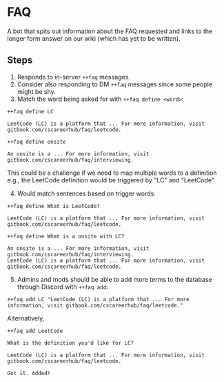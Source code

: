 # FAQ

A bot that spits out information about the FAQ requested and links to the longer form answer on our wiki (which has yet to be written).

## Steps

1. Responds to in-server `++faq` messages.
2. Consider also responding to DM `++faq` messages since some people might be shy.
3. Match the word being asked for with `++faq define <word>`:

```
++faq define LC

LeetCode (LC) is a platform that ... For more information, visit gitbook.com/cscareerhub/faq/leetcode.

++faq define onsite

An onsite is a ... For more information, visit gitbook.com/cscareerhub/faq/interviewing.
```

This could be a challenge if we need to map multiple words to a definition e.g., the LeetCode definition would be triggered by "LC" and "LeetCode".

4. Would match sentences based on trigger words:

```
++faq define What is LeetCode?

LeetCode (LC) is a platform that ... For more information, visit gitbook.com/cscareerhub/faq/leetcode.

++faq define What is a onsite with LC?

An onsite is a ... For more information, visit gitbook.com/cscareerhub/faq/interviewing.
LeetCode (LC) is a platform that ... For more information, visit gitbook.com/cscareerhub/faq/leetcode.
```

5. Admins and mods should be able to add more terms to the database through Discord with `++faq add`:

```
++faq add LC "LeetCode (LC) is a platform that ... For more information, visit gitbook.com/cscareerhub/faq/leetcode."
```

Alternatively,

```
++faq add LeetCode

What is the definition you'd like for LC?

LeetCode (LC) is a platform that ... For more information, visit gitbook.com/cscareerhub/faq/leetcode.

Got it. Added!
```
